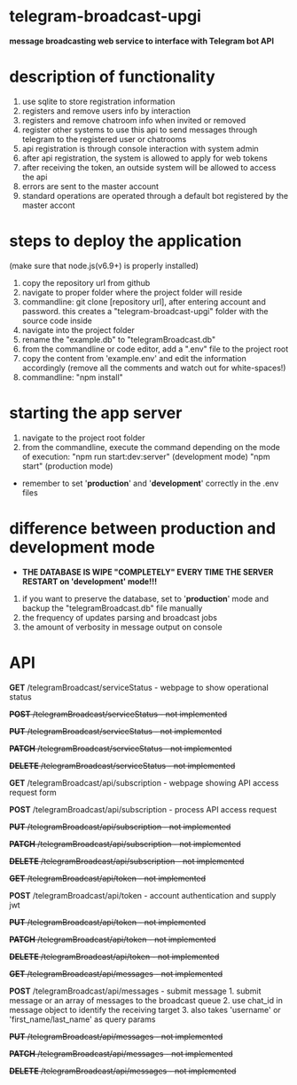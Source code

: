 # telegram-broadcast-upgi
**message broadcasting web service to interface with Telegram bot API**

# description of functionality
1. use sqlite to store registration information
2. registers and remove users info by interaction
3. registers and remove chatroom info when invited or removed
4. register other systems to use this api to send messages through telegram to the registered user or chatrooms
5. api registration is through console interaction with system admin
6. after api registration, the system is allowed to apply for web tokens
7. after receiving the token, an outside system will be allowed to access the api
8. errors are sent to the master account
9. standard operations are operated through a default bot registered by the master accont

# steps to deploy the application
(make sure that node.js(v6.9+) is properly installed)
1. copy the repository url from github
2. navigate to proper folder where the project folder will reside
3. commandline: git clone [repository url], after entering account and password.  this creates a "telegram-broadcast-upgi" folder with the source code inside
4. navigate into the project folder
5. rename the "example.db" to "telegramBroadcast.db"
6. from the commandline or code editor, add a ".env" file to the project root
7. copy the content from 'example.env' and edit the information accordingly (remove all the comments and watch out for white-spaces!)
8. commandline: "npm install"

# starting the app server
1. navigate to the project root folder
2. from the commandline, execute the command depending on the mode of execution:
"npm run start:dev:server" (development mode)
"npm start" (production mode)
* remember to set '**production**' and '**development**' correctly in the .env files

# difference between production and development mode
* **THE DATABASE IS WIPE "COMPLETELY" EVERY TIME THE SERVER RESTART on 'development' mode!!!**
1. if you want to preserve the database, set to '**production**' mode and backup the "telegramBroadcast.db" file manually
2. the frequency of updates parsing and broadcast jobs
3. the amount of verbosity in message output on console

# API

**GET** /telegramBroadcast/serviceStatus - webpage to show operational status

~~**POST** /telegramBroadcast/serviceStatus - not implemented~~

~~**PUT** /telegramBroadcast/serviceStatus - not implemented~~

~~**PATCH** /telegramBroadcast/serviceStatus - not implemented~~

~~**DELETE** /telegramBroadcast/serviceStatus - not implemented~~


**GET** /telegramBroadcast/api/subscription - webpage showing API access request form

**POST** /telegramBroadcast/api/subscription - process API access request

~~**PUT** /telegramBroadcast/api/subscription - not implemented~~

~~**PATCH** /telegramBroadcast/api/subscription - not implemented~~

~~**DELETE** /telegramBroadcast/api/subscription - not implemented~~


~~**GET** /telegramBroadcast/api/token - not implemented~~

**POST** /telegramBroadcast/api/token - account authentication and supply jwt

~~**PUT** /telegramBroadcast/api/token - not implemented~~

~~**PATCH** /telegramBroadcast/api/token - not implemented~~

~~**DELETE** /telegramBroadcast/api/token - not implemented~~


~~**GET** /telegramBroadcast/api/messages - not implemented~~

**POST** /telegramBroadcast/api/messages - submit message
    1. submit message or an array of messages to the broadcast queue
    2. use chat_id in message object to identify the receiving target
    3. also takes 'username' or 'first_name/last_name' as query params

~~**PUT** /telegramBroadcast/api/messages - not implemented~~

~~**PATCH** /telegramBroadcast/api/messages - not implemented~~

~~**DELETE** /telegramBroadcast/api/messages - not implemented~~
